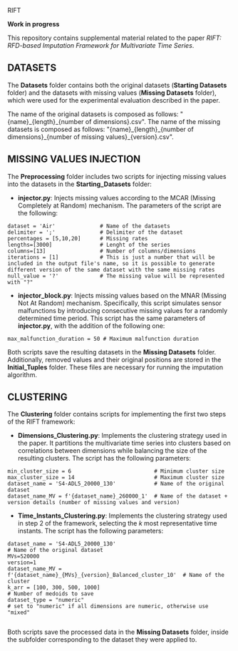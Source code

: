 RIFT

 **Work in progress**

This repository contains supplemental material related to the paper *RIFT: RFD-based Imputation Framework for Multivariate Time Series*.

## DATASETS

The **Datasets** folder contains both the original datasets (**Starting Datasets** folder) and the datasets with missing values (**Missing Datasets** folder), which were used for the experimental evaluation described in the paper.

The name of the original datasets is composed as follows: "{name}\_{length}\_{number of dimensions}.csv". 
The name of the missing datasets is composed as follows: "{name}\_{length}\_{number of dimensions}\_{number of missing values}\_{version}.csv".

## MISSING VALUES INJECTION

The **Preprocessing** folder includes two scripts for injecting missing values into the datasets in the **Starting_Datasets** folder:

- **injector.py**: Injects missing values according to the MCAR (Missing Completely at Random) mechanism. The parameters of the script are the following:

```
dataset = 'Air'              # Name of the datasets
delimiter = ';'              # Delimiter of the dataset
percentages = [5,10,20]      # Missing rates 
lengths=[3000]               # Lenght of the series
columns=[13]                 # Number of columns/dimensions
iterations = [1]             # This is just a number that will be included in the output file's name, so it is possible to generate different version of the same dataset with the same missing rates
null_value = '?'             # The missing value will be represented with "?"
```
- **injector_block.py**: Injects missing values based on the MNAR (Missing Not At Random) mechanism. Specifically, this script simulates sensor malfunctions by introducing consecutive missing values for a randomly determined time period. This script has the same parameters of  **injector.py**, with the addition of the following one:
```
max_malfunction_duration = 50 # Maximum malfunction duration
```

Both scripts save the resulting datasets in the **Missing Datasets** folder. Additionally, removed values and their original positions are stored in the **Initial_Tuples** folder. These files are necessary for running the imputation algorithm.

## CLUSTERING

The **Clustering** folder contains scripts for implementing the first two steps of the RIFT framework:

- **Dimensions_Clustering.py**: Implements the clustering strategy used in the paper. It partitions the multivariate time series into clusters based on correlations between dimensions while balancing the size of the resulting clusters. The script has the following parameters:

```
min_cluster_size = 6                          # Minimum cluster size
max_cluster_size = 14                         # Maximum cluster size
dataset_name = 'S4-ADL5_20000_130'            # Name of the original dataset
dataset_name_MV = f'{dataset_name}_260000_1'  # Name of the dataset + version details (number of missing values and version)
```
  
- **Time_Instants_Clustering.py**: Implements the clustering strategy used in step 2 of the framework, selecting the *k* most representative time instants. The script has the following parameters:
```
dataset_name = 'S4-ADL5_20000_130'                                       # Name of the original dataset
MVs=520000
version=1
dataset_name_MV = f'{dataset_name}_{MVs}_{version}_Balanced_cluster_10'  # Name of the cluster
k_arr = [100, 300, 500, 1000]                                            # Number of medoids to save
dataset_type = "numeric"                                                 # set to "numeric" if all dimensions are numeric, otherwise use "mixed" 


```
Both scripts save the processed data in the **Missing Datasets** folder, inside the subfolder corresponding to the dataset they were applied to.
